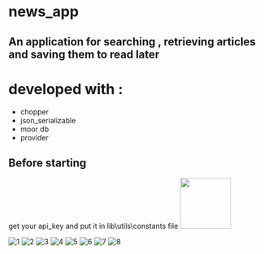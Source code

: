 # news_app

## An application for searching , retrieving articles and saving them to read later

# developed with :
* chopper
* json_serializable
* moor db
* provider

## Before starting 

get your api_key and put it in lib\utils\constants file
<img src="https://user-images.githubusercontent.com/38481452/120585516-28fcd800-c432-11eb-86e4-4d7cbd91035a.jpg" width="100" height="100" />

![1](https://user-images.githubusercontent.com/38481452/120585516-28fcd800-c432-11eb-86e4-4d7cbd91035a.jpg)
![2](https://user-images.githubusercontent.com/38481452/120585528-2dc18c00-c432-11eb-8c49-4602a6516171.jpg)
![3](https://user-images.githubusercontent.com/38481452/120585555-374af400-c432-11eb-84f1-45ee77a69906.jpg)
![4](https://user-images.githubusercontent.com/38481452/120585559-3ade7b00-c432-11eb-9bea-c96774280375.jpg)
![5](https://user-images.githubusercontent.com/38481452/120585571-416cf280-c432-11eb-8a8a-e20dcfde94d9.jpg) 
![6](https://user-images.githubusercontent.com/38481452/120585582-47fb6a00-c432-11eb-84bc-18b804d44d0f.jpg)
![7](https://user-images.githubusercontent.com/38481452/120585593-4e89e180-c432-11eb-8fee-c6c9275a6af1.jpg)
![8](https://user-images.githubusercontent.com/38481452/120585600-5184d200-c432-11eb-9f68-b51925735056.jpg)





